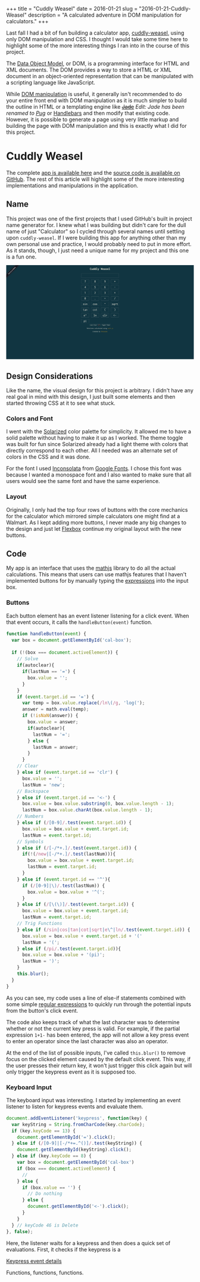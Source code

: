 +++
title = "Cuddly Weasel"
date = 2016-01-21
slug = "2016-01-21-Cuddly-Weasel"
description = "A calculated adventure in DOM manipulation for calculators."
+++


Last fall I had a bit of fun building a calculator app, [cuddly-weasel](https://keawade.github.io/cuddly-weasel/), using only DOM manipulation and CSS. I thought I would take some time here to highlight some of the more interesting things I ran into in the course of this project.

The [Data Object Model](https://developer.mozilla.org/en-US/docs/Web/API/Document_Object_Model/Introduction), or DOM, is a programming interface for HTML and XML documents. The DOM provides a way to store a HTML or XML document in an object-oriented representation that can be manipulated with a scripting language like JavaScript.

While [DOM manipulation](https://www.codecademy.com/skills/make-an-interactive-website/topics/jquery-dom-manipulation/jquery-dom) is useful, it generally isn't recommended to do your entire front end with DOM manipulation as it is much simpler to build the outline in HTML or a templating engine like ~~[Jade](http://jade-lang.com/)~~ *Edit: Jade has been renamed to [Pug](http://pugjs.org/)* or [Handlebars](http://handlebarsjs.com/) and then modify that existing code. However, it is possible to generate a page using very little markup and building the page with DOM manipulation and this is exactly what I did for this project.

# Cuddly Weasel

The complete [app is available here](https://keawade.github.io/cuddly-weasel/) and the [source code is available on GitHub](https://github.com/keawade/cuddly-weasel). The rest of this article will highlight some of the more interesting implementations and manipulations in the application.

## Name

This project was one of the first projects that I used GitHub's built in project name generator for. I knew what I was building but didn't care for the dull name of just "Calculator" so I cycled through several names until settling upon `cuddly-weasel`. If I were building this app for anything other than my own personal use and practice, I would probably need to put in more effort. As it stands, though, I just need a unique name for my project and this one is a fun one.

[![Rendered app](cuddly-weasel.png)](https://keawade.github.io/cuddly-weasel/)

## Design Considerations

Like the name, the visual design for this project is arbitrary. I didn't have any real goal in mind with this design, I just built some elements and then started throwing CSS at it to see what stuck.

### Colors and Font

I went with the [Solarized](http://ethanschoonover.com/solarized) color palette for simplicity. It allowed me to have a solid palette without having to make it up as I worked. The theme toggle was built for fun since Solarized already had a light theme with colors that directly correspond to each other. All I needed was an alternate set of colors in the CSS and it was done.

For the font I used [Inconsolata](https://www.google.com/fonts/specimen/Inconsolata) from [Google Fonts](https://www.google.com/fonts). I chose this font was because I wanted a monospace font and I also wanted to make sure that all users would see the same font and have the same experience.

### Layout

Originally, I only had the top four rows of buttons with the core mechanics for the calculator which mirrored simple calculators one might find at a Walmart. As I kept adding more buttons, I never made any big changes to the design and just let [Flexbox](https://css-tricks.com/snippets/css/a-guide-to-flexbox/) continue my original layout with the new buttons.

## Code

My app is an interface that uses the [mathjs](http://mathjs.org/) library to do all the actual calculations. This means that users can use mathjs features that I haven't implemented buttons for by manually typing the [expressions](http://mathjs.org/docs/index.html) into the input box.

### Buttons

Each button element has an event listener listening for a click event. When that event occurs, it calls the `handleButton(event)` function.

```js
function handleButton(event) {
  var box = document.getElementById('cal-box');

  if (!(box === document.activeElement)) {
    // Solve
    if(autoclear){
      if(lastNum == '=') {
        box.value = '';
      }
    }
    if (event.target.id == '=') {
      var temp = box.value.replace(/ln\(/g, 'log(');
      answer = math.eval(temp);
      if (!isNaN(answer)) {
        box.value = answer;
        if(autoclear){
          lastNum = '=';
        } else {
          lastNum = answer;
        }
      }
    // Clear
    } else if (event.target.id == 'clr') {
      box.value = '';
      lastNum = 'new';
    // Backspace
    } else if (event.target.id == '<-') {
      box.value = box.value.substring(0, box.value.length - 1);
      lastNum = box.value.charAt(box.value.length - 1);
    // Numbers
    } else if (/[0-9]/.test(event.target.id)) {
      box.value = box.value + event.target.id;
      lastNum = event.target.id;
    // Symbols
    } else if (/[-/*+.]/.test(event.target.id)) {
      if(!(/new|[-/*+.]/.test(lastNum))){
        box.value = box.value + event.target.id;
        lastNum = event.target.id;
      }
    } else if (event.target.id == '^'){
      if (/[0-9]|\)/.test(lastNum)) {
        box.value = box.value + '^(';
      }
    } else if (/[\(\)]/.test(event.target.id)) {
      box.value = box.value + event.target.id;
      lastNum = event.target.id;
    // Trig Functions
    } else if (/sin|cos|tan|cot|sqrt|e\^|ln/.test(event.target.id)) {
      box.value = box.value + event.target.id + '('
      lastNum = '(';
    } else if (/pi/.test(event.target.id)){
      box.value = box.value + '(pi)';
      lastNum = ')';
    }
    this.blur();
  }
}
```

As you can see, my code uses a line of else-if statements combined with some simple [regular expressions](https://developer.mozilla.org/en-US/docs/Web/JavaScript/Guide/Regular_Expressions) to quickly run through the potential inputs from the button's click event.

The code also keeps track of what the last character was to determine whether or not the current key press is valid. For example, if the partial expression `1+1-` has been entered, the app will not allow a key press event to enter an operator since the last character was also an operator.

At the end of the list of possible inputs, I've called `this.blur()` to remove focus on the clicked element caused by the default click event. This way, if the user presses their return key, it won't just trigger this click again but will only trigger the keypress event as it is supposed too.

### Keyboard Input

The keyboard input was interesting. I started by implementing an event listener to listen for keypress events and evaluate them.

```js
document.addEventListener('keypress', function(key) {
  var keyString = String.fromCharCode(key.charCode);
  if (key.keyCode == 13) {
    document.getElementById('=').click();
  } else if (/[0-9]|[-/*+=.^()]/.test(keyString)) {
    document.getElementById(keyString).click();
  } else if (key.keyCode == 8) {
    var box = document.getElementById('cal-box')
    if (box === document.activeElement) {
      //
    } else {
      if (box.value == '') {
        // Do nothing
      } else {
        document.getElementById('<-').click();
      }
    }
  } // keyCode 46 is Delete
}, false);
```

Here, the listener waits for a keypress and then does a quick set of evaluations. First, it checks if the keypress is a 

[Keypress event details](https://developer.mozilla.org/en-US/docs/Web/Events/keypress)

Functions, functions, functions.
